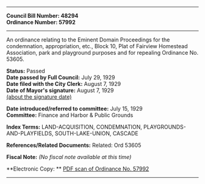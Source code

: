 * * * * *  
  
**Council Bill Number: [](#h0)[](#h2)48294**   
**Ordinance Number: 57992**  
  
* * * * *  
  
An ordinance relating to the Eminent Domain Proceedings for the condemnation, appropriation, etc., Block 10, Plat of Fairview Homestead Association, park and playground purposes and for repealing Ordinance No. 53605.  
  
**Status:** Passed   
**Date passed by Full Council:** July 29, 1929   
**Date filed with the City Clerk:** August 7, 1929   
**Date of Mayor's signature:** August 7, 1929   
[(about the signature date)](/~public/approvaldate.htm)   
  
  
**Date introduced/referred to committee:** July 15, 1929   
**Committee:** Finance and Harbor & Public Grounds   
  
**Index Terms:** LAND-ACQUISITION, CONDEMNATION, PLAYGROUNDS-AND-PLAYFIELDS, SOUTH-LAKE-UNION, CASCADE  
  
**References/Related Documents:** Related: Ord 53605  
  
**Fiscal Note:** *(No fiscal note available at this time)*  
  
**Electronic Copy: ** [PDF scan of Ordinance No. 57992](/~archives/Ordinances/Ord_57992.pdf)  
  
* * * * *  

